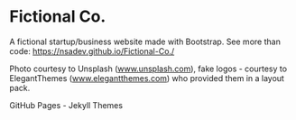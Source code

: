# Fictional Co.

A fictional startup/business website made with Bootstrap. See more than code: https://nsadev.github.io/Fictional-Co./

Photo courtesy to Unsplash (www.unsplash.com), fake logos - courtesy to ElegantThemes (www.elegantthemes.com) who provided them in a layout pack.



GitHub Pages - Jekyll Themes
